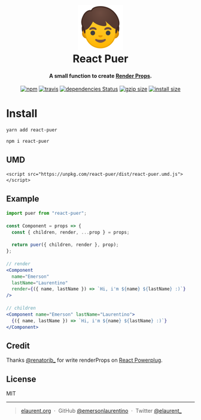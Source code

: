<h1 align="center">
  <br><img src="./logo.png" alt="React Puer">
  <br>
  React Puer
  <br>
</h1>
<h4 align="center">A small function to create <a href="https://reactjs.org/docs/render-props.html" target="_blank">Render Props</a>.</h4>

<p align="center">
  <a href="https://www.npmjs.org/package/react-puer"><img src="https://img.shields.io/npm/v/react-puer.svg?style=flat" alt="npm"></a>
  <a href="https://travis-ci.org/emersonlaurentino/react-puer"><img src="https://travis-ci.org/emersonlaurentino/react-puer.svg?branch=master" alt="travis"></a>
  <a href="https://david-dm.org/emersonlaurentino/react-puer"><img src="https://david-dm.org/emersonlaurentino/react-puer/status.svg" alt="dependencies Status"></a>
  <a href="https://unpkg.com/react-puer/dist/react-puer.umd.js"><img src="http://img.badgesize.io/https://unpkg.com/react-puer/dist/react-puer.umd.js?compression=gzip" alt="gzip size"></a>
  <a href="https://packagephobia.now.sh/result?p=react-puer"><img src="https://packagephobia.now.sh/badge?p=react-puer" alt="install size"></a>
</p>

# Install

```
yarn add react-puer
```

```
npm i react-puer
```

## UMD

```
<script src="https://unpkg.com/react-puer/dist/react-puer.umd.js"></script>
```

## Example

```jsx
import puer from "react-puer";

const Component = props => {
  const { children, render, ...prop } = props;

  return puer({ children, render }, prop);
};

// render
<Component
  name="Emerson"
  lastName="Laurentino"
  render={({ name, lastName }) => `Hi, i'm ${name} ${lastName} :)`}
/>

// children
<Component name="Emerson" lastName="Laurentino">
  {({ name, lastName }) => `Hi, i'm ${name} ${lastName} :)`}
</Component>
```

## Credit

Thanks [@renatorib_](https://twitter.com/renatorib_) for write renderProps on [React Powerplug](https://github.com/renatorib/react-powerplug).

## License

MIT

---

> [elaurent.org](http://elaurent.org) &nbsp;&middot;&nbsp;
> GitHub [@emersonlaurentino](https://github.com/emersonlaurentino) &nbsp;&middot;&nbsp;
> Twitter [@elaurent\_](https://twitter.com/elaurent_)
